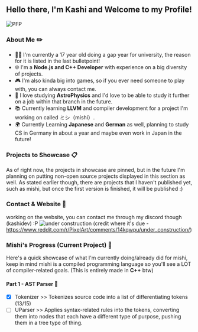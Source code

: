 ## Hello there, I'm **Kashi** and Welcome to my Profile! 
![PFP](https://i.pinimg.com/564x/5a/47/72/5a4772576d1646df2ec383a3df45b9d8.jpg)
### About Me ✏️
- 👨‍💻 I'm currently a 17 year old doing a gap year for university, the reason for it is listed in the last bulletpoint!
- 🌐 I'm a **Node.js and C++ Developer** with experience on a big diversity of projects.
- 🎮 I'm also kinda big into games, so if you ever need someone to play with, you can always contact me.
- 🌌 I love studying **AstroPhysics** and I'd love to be able to study it further on a job within that branch in the future.
- 📚 Currently learning **LLVM** and compiler development for a project I'm working on called ミシ（mishi）.
- 🌍 Currently Learning **Japanese** and **German** as well, planning to study CS in Germany in about a year and maybe even work in Japan in the future!

### Projects to Showcase 📋
As of right now, the projects in showcase are pinned, but in the future I'm planning on putting non-open source projects displayed in this section as well.
As stated earlier though, there are projects that I haven't published yet, such as mishi, but once the first version is finished, it will be published :)

### Contact & Website 📩
working on the website, you can contact me through my discord though (kashidev) :P
![under construction](https://preview.redd.it/under-construction-v0-g32eq22eum8b1.png?width=1547&format=png&auto=webp&s=ea96e2944aeeac06569b12124771afa9ee5ae85e)
(credit where it's due - https://www.reddit.com/r/PixelArt/comments/14kqwpu/under_construction/)

### Mishi's Progress (Current Project) 🌟
Here's a quick showcase of what I'm currently doing/already did for mishi, keep in mind mishi is a compiled programming language so you'll see a LOT of compiler-related goals. (This is entirely made in **C++** btw)

#### Part 1 - AST Parser 🌳
- [x] Tokenizer >> Tokenizes source code into a list of differentiating tokens (13/15)
- [ ] UParser >> Applies syntax-related rules into the tokens, converting them into nodes that each have a different type of purpose, pushing them in a tree type of thing.
